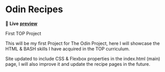 # Odin Recipes

👾 **Live** [**preview**](https://dostendite.github.io/odin-recipes/)

First TOP Project

This will be my first Project for The Odin Project,
here I will showcase the HTML & BASH skills I have
acquired in  the TOP curriculum.

Site updated to include CSS & Flexbox properties
in the index.html (main) page, I will also improve it
and update the recipe pages in the future.
